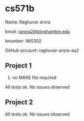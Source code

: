 # cs571b

Name: Raghuvar arora

bmail: rarora2@binghamton.edu

bnumber: 965352

GitHub account: raghuvar-arora-au2


## Project 1
1) no MAKE file required 



All tests ok. No issues observed


## Project 2

All tests ok. No issues observed